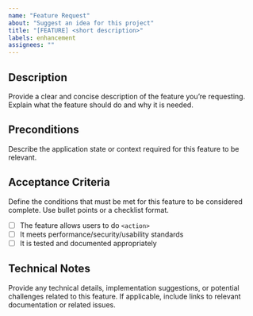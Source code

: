 ```yaml
---
name: "Feature Request"
about: "Suggest an idea for this project"
title: "[FEATURE] <short description>"
labels: enhancement
assignees: ""
---
```


## Description  
Provide a clear and concise description of the feature you’re requesting. Explain what the feature should do and why it is needed.

## Preconditions  
Describe the application state or context required for this feature to be relevant.

## Acceptance Criteria  
Define the conditions that must be met for this feature to be considered complete. Use bullet points or a checklist format.  

- [ ] The feature allows users to do `<action>`  
- [ ] It meets performance/security/usability standards  
- [ ] It is tested and documented appropriately  

## Technical Notes  
Provide any technical details, implementation suggestions, or potential challenges related to this feature. If applicable, include links to relevant documentation or related issues.  
